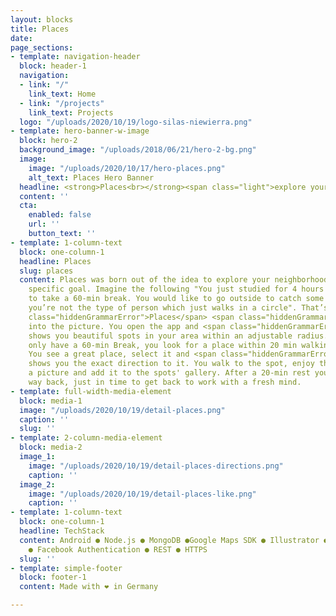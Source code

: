 ```yaml
---
layout: blocks
title: Places
date: 
page_sections:
- template: navigation-header
  block: header-1
  navigation:
  - link: "/"
    link_text: Home
  - link: "/projects"
    link_text: Projects
  logo: "/uploads/2020/10/19/logo-silas-niewierra.png"
- template: hero-banner-w-image
  block: hero-2
  background_image: "/uploads/2018/06/21/hero-2-bg.png"
  image:
    image: "/uploads/2020/10/17/hero-places.png"
    alt_text: Places Hero Banner
  headline: <strong>Places<br></strong><span class="light">explore your neighborhood</span>
  content: ''
  cta:
    enabled: false
    url: ''
    button_text: ''
- template: 1-column-text
  block: one-column-1
  headline: Places
  slug: places
  content: Places was born out of the idea to explore your neighborhood but with a
    specific goal. Imagine the following "You just studied for 4 hours and would like
    to take a 60-min break. You would like to go outside to catch some fresh air but
    you’re not the type of person which just walks in a circle". That’s where <span
    class="hiddenGrammarError">Places</span> <span class="hiddenGrammarError">comes</span>
    into the picture. You open the app and <span class="hiddenGrammarError">Places</span>
    shows you beautiful spots in your area within an adjustable radius. Since you
    only have a 60-min Break, you look for a place within 20 min walking distance.
    You see a great place, select it and <span class="hiddenGrammarError">Places</span>
    shows you the exact direction to it. You walk to the spot, enjoy the view, take
    a picture and add it to the spots' gallery. After a 20-min rest you're on your
    way back, just in time to get back to work with a fresh mind.
- template: full-width-media-element
  block: media-1
  image: "/uploads/2020/10/19/detail-places.png"
  caption: ''
  slug: ''
- template: 2-column-media-element
  block: media-2
  image_1:
    image: "/uploads/2020/10/19/detail-places-directions.png"
    caption: ''
  image_2:
    image: "/uploads/2020/10/19/detail-places-like.png"
    caption: ''
- template: 1-column-text
  block: one-column-1
  headline: TechStack
  content: Android ● Node.js ● MongoDB ●Google Maps SDK ● Illustrator ● Photoshop
    ● Facebook Authentication ● REST ● HTTPS
  slug: ''
- template: simple-footer
  block: footer-1
  content: Made with ❤︎ in Germany

---
```


